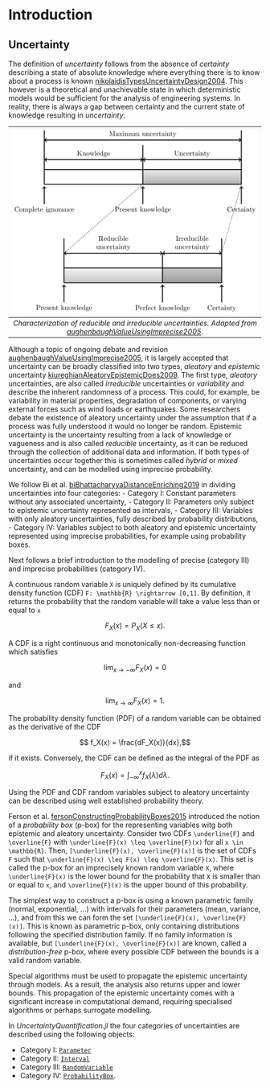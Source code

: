 # Introduction

## Uncertainty

The definition of *uncertainty* follows from the absence of *certainty* describing a state of absolute knowledge where everything there is to know about a process is known [nikolaidisTypesUncertaintyDesign2004](@cite). This however is a theoretical and unachievable state in which deterministic models would be sufficient for the analysis of engineering systems. In reality, there is always a gap between certainty and the current state of knowledge resulting in *uncertainty*.

| ![Characterization of uncertainties](../assets/uncertainty.svg) |
| :--: |
| *Characterization of reducible and irreducible uncertainties. Adapted from [aughenbaughValueUsingImprecise2005](@cite)*. |

Although a topic of ongoing debate and revision [aughenbaughValueUsingImprecise2005](@cite), it is largely accepted that uncertainty can be broadly classified into two types, *aleatory* and *epistemic* uncertainty [kiureghianAleatoryEpistemicDoes2009](@cite). The first type, *aleatory* uncertainties, are also called *irreducible* uncertainties or *variability* and describe the inherent randomness of a process. This could, for example, be variability in material properties, degradation of components, or varying external forces such as wind loads or earthquakes. Some researchers debate the existence of aleatory uncertainty under the assumption that if a process was fully understood it would no longer be random. Epistemic uncertainty is the uncertainty resulting from a lack of knowledge or vagueness and is also called *reducible* uncertainty, as it can be reduced through the collection of additional data and information. If both types of uncertainties occur together this is sometimes called *hybrid* or *mixed* uncertainty, and can be modelled using imprecise probability.

We follow Bi et al. [biBhattacharyyaDistanceEnriching2019](@cite) in dividing uncertainties into four categories:
    - Category I: Constant parameters without any associated uncertainty,
    - Category II: Parameters only subject to epistemic uncertainty represented as intervals,
    - Category III: Variables with only aleatory uncertainties, fully described by probability distributions,
    - Category IV: Variables subject to both aleatory and epistemic uncertainty represented using imprecise probabilities, for example using probability boxes.

Next follows a brief introduction to the modelling of precise (category III) and imprecise probabilities (category IV).

A continuous random variable ``X`` is uniquely defined by its cumulative density function (CDF) ``F: \mathbb{R} \rightarrow [0,1]``. By definition, it returns the probability that the random variable will take a value less than or equal to ``x``

```math
    F_X(x) = P_X(X \leq x).
```

A CDF is a right continuous and monotonically non-decreasing function which satisfies

```math
    \lim_{x\rightarrow -\infty} F_X(x) = 0
```

and

```math
    \lim_{x\rightarrow \infty}  F_X(x) = 1.
```

The probability density function (PDF) of a random variable can be obtained as the derivative of the CDF

```math
    f_X(x) = \frac{dF_X(x)}{dx},
```

if it exists. Conversely, the CDF can be defined as the integral of the PDF as

```math
    F_X(x) = \int_{-\infty}^x f_X(\lambda) d\lambda.
```

Using the PDF and CDF random variables subject to aleatory uncertainty can be described using well established probability theory.

Ferson et al. [fersonConstructingProbabilityBoxes2015](@cite) introduced the notion of a *probability box* (p-box) for the representing variables witg both epistemic and aleatory uncertainty. Consider two CDFs ``\underline{F}`` and ``\overline{F}`` with ``\underline{F}(x) \leq \overline{F}(x)`` for all ``x \in \mathbb{R}``. Then, ``[\underline{F}(x), \overline{F}(x)]`` is the set of CDFs ``F`` such that ``\underline{F}(x) \leq F(x) \leq \overline{F}(x)``. This set is called the p-box for an imprecisely known random variable ``X``, where ``\underline{F}(x)`` is the lower bound for the probability that ``X`` is smaller than or equal to ``x``, and ``\overline{F}(x)`` is the upper bound of this probability.

The simplest way to construct a p-box is using a known parametric family (normal, exponential, ...) with intervals for their parameters (mean, variance, ...), and from this we can form the set ``[\underline{F}(x), \overline{F}(x)]``. This is known as parametric p-box, only containing distributions following the specified distribution family. If no family information is available, but ``[\underline{F}(x), \overline{F}(x)]`` are known, called a *distribution-free* p-box, where every possible CDF between the bounds is a valid random variable.

Special algorithms must be used to propagate the epistemic uncertainty through models. As a result, the analysis also returns upper and lower bounds. This propagation of the epistemic uncertainty comes with a significant increase in computational demand, requiring specialised algorithms or perhaps surrogate modelling.

In *UncertaintyQuantification.jl* the four categories of uncertainties are described using the following objects:

- Category I: [`Parameter`](@ref)
- Category II: [`Interval`](@ref)
- Category III: [`RandomVariable`](@ref)
- Category IV: [`ProbabilityBox`](@ref).
